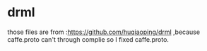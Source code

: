 # drml
those files are from :https://github.com/huqiaoping/drml ,because caffe.proto can't through complie so I fixed caffe.proto.

